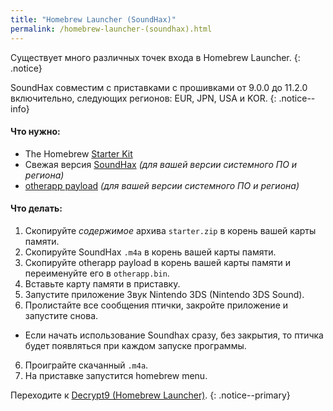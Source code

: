 ```yaml
---
title: "Homebrew Launcher (SoundHax)"
permalink: /homebrew-launcher-(soundhax).html
---
```


Существует много различных точек входа в Homebrew Launcher.
{: .notice}

SoundHax совместим с приставками с прошивками от 9.0.0 до 11.2.0 включительно, следующих регионов: EUR, JPN, USA и KOR.
{: .notice--info}

#### <a name="what_need" />Что нужно: 

+ The Homebrew [Starter Kit](http://smealum.github.io/ninjhax2/starter.zip)
+ Свежая версия [SoundHax](http://soundhax.com/) *(для вашей версии системного ПО и региона)*
+ [otherapp payload](https://smealum.github.io/3ds/#otherapp) *(для вашей версии системного ПО и региона)*

#### <a name="instructions" />Что делать:

1. Скопируйте _содержимое_ архива `starter.zip` в корень вашей карты памяти.
2. Скопируйте SoundHax `.m4a` в корень вашей карты памяти.
3. Скопируйте otherapp payload в корень вашей карты памяти и переименуйте его в `otherapp.bin`.
4. Вставьте карту памяти в приставку.
5. Запустите приложение Звук Nintendo 3DS (Nintendo 3DS Sound).
6. Пролистайте все сообщения птички, закройте приложение и запустите снова. 
  + Если начать использование Soundhax сразу, без закрытия, то птичка будет появляться при каждом запуске программы.
6. Проиграйте скачанный `.m4a`.
7. На приставке запустится homebrew menu.

Переходите к [Decrypt9 (Homebrew Launcher)](decrypt9-(Homebrew-launcher)).
{: .notice--primary}
